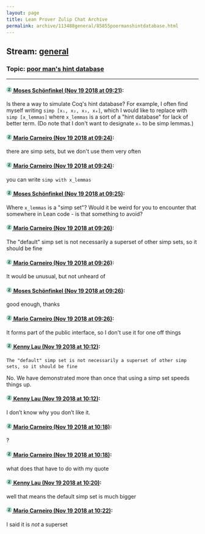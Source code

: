 ```yaml
---
layout: page
title: Lean Prover Zulip Chat Archive 
permalink: archive/113488general/85855poormanshintdatabase.html
---
```


## Stream: [general](index.html)
### Topic: [poor man's hint database](85855poormanshintdatabase.html)

---

#### [![Click to go to Zulip](../../assets/img/zulip2.png) Moses Schönfinkel (Nov 19 2018 at 09:21)](https://leanprover.zulipchat.com/#narrow/stream/113488-general/topic/poor%20man%27s%20hint%20database/near/147951801):
Is there a way to simulate Coq's hint database? For example, I often find myself writing `simp [x₁, x₂, x₃, x₄]`, which I would like to replace with `simp [x_lemmas]` where `x_lemmas` is a sort of a "hint database" for lack of better term. (Do note that I don't want to designate `xₙ` to be simp lemmas.)

#### [![Click to go to Zulip](../../assets/img/zulip2.png) Mario Carneiro (Nov 19 2018 at 09:24)](https://leanprover.zulipchat.com/#narrow/stream/113488-general/topic/poor%20man%27s%20hint%20database/near/147951920):
there are simp sets, but we don't use them very often

#### [![Click to go to Zulip](../../assets/img/zulip2.png) Mario Carneiro (Nov 19 2018 at 09:24)](https://leanprover.zulipchat.com/#narrow/stream/113488-general/topic/poor%20man%27s%20hint%20database/near/147951926):
you can write `simp with x_lemmas`

#### [![Click to go to Zulip](../../assets/img/zulip2.png) Moses Schönfinkel (Nov 19 2018 at 09:25)](https://leanprover.zulipchat.com/#narrow/stream/113488-general/topic/poor%20man%27s%20hint%20database/near/147951950):
Where `x_lemmas` is a "simp set"? Would it be weird for you to encounter that somewhere in Lean code - is that something to avoid?

#### [![Click to go to Zulip](../../assets/img/zulip2.png) Mario Carneiro (Nov 19 2018 at 09:26)](https://leanprover.zulipchat.com/#narrow/stream/113488-general/topic/poor%20man%27s%20hint%20database/near/147951992):
The "default" simp set is not necessarily a superset of other simp sets, so it should be fine

#### [![Click to go to Zulip](../../assets/img/zulip2.png) Mario Carneiro (Nov 19 2018 at 09:26)](https://leanprover.zulipchat.com/#narrow/stream/113488-general/topic/poor%20man%27s%20hint%20database/near/147951997):
It would be unusual, but not unheard of

#### [![Click to go to Zulip](../../assets/img/zulip2.png) Moses Schönfinkel (Nov 19 2018 at 09:26)](https://leanprover.zulipchat.com/#narrow/stream/113488-general/topic/poor%20man%27s%20hint%20database/near/147952001):
good enough, thanks

#### [![Click to go to Zulip](../../assets/img/zulip2.png) Mario Carneiro (Nov 19 2018 at 09:26)](https://leanprover.zulipchat.com/#narrow/stream/113488-general/topic/poor%20man%27s%20hint%20database/near/147952005):
It forms part of the public interface, so I don't use it for one off things

#### [![Click to go to Zulip](../../assets/img/zulip2.png) Kenny Lau (Nov 19 2018 at 10:12)](https://leanprover.zulipchat.com/#narrow/stream/113488-general/topic/poor%20man%27s%20hint%20database/near/147953651):
```quote
The "default" simp set is not necessarily a superset of other simp sets, so it should be fine
```

No. We have demonstrated more than once that using a simp set speeds things up.

#### [![Click to go to Zulip](../../assets/img/zulip2.png) Kenny Lau (Nov 19 2018 at 10:12)](https://leanprover.zulipchat.com/#narrow/stream/113488-general/topic/poor%20man%27s%20hint%20database/near/147953658):
I don’t know why you don’t like it.

#### [![Click to go to Zulip](../../assets/img/zulip2.png) Mario Carneiro (Nov 19 2018 at 10:18)](https://leanprover.zulipchat.com/#narrow/stream/113488-general/topic/poor%20man%27s%20hint%20database/near/147953898):
?

#### [![Click to go to Zulip](../../assets/img/zulip2.png) Mario Carneiro (Nov 19 2018 at 10:18)](https://leanprover.zulipchat.com/#narrow/stream/113488-general/topic/poor%20man%27s%20hint%20database/near/147953956):
what does that have to do with my quote

#### [![Click to go to Zulip](../../assets/img/zulip2.png) Kenny Lau (Nov 19 2018 at 10:20)](https://leanprover.zulipchat.com/#narrow/stream/113488-general/topic/poor%20man%27s%20hint%20database/near/147954062):
well that means the default simp set is much bigger

#### [![Click to go to Zulip](../../assets/img/zulip2.png) Mario Carneiro (Nov 19 2018 at 10:22)](https://leanprover.zulipchat.com/#narrow/stream/113488-general/topic/poor%20man%27s%20hint%20database/near/147954155):
I said it is *not* a superset

